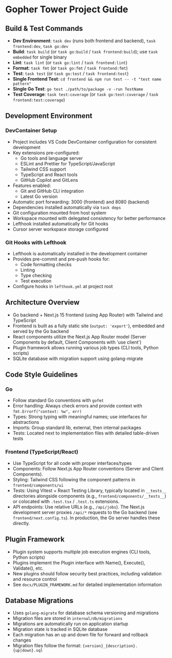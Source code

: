 # Gopher Tower Project Guide

## Build & Test Commands

- **Dev Environment**: `task dev` (runs both frontend and backend), `task frontend:dev`, `task go:dev`
- **Build**: `task build` (or `task go:build` / `task frontend:build`); use `task embedded` for single binary
- **Lint**: `task lint` (or `task go:lint` / `task frontend:lint`)
- **Format**: `task fmt` (or `task go:fmt` / `task frontend:fmt`)
- **Test**: `task test` (or `task go:test` / `task frontend:test`)
- **Single Frontend Test**: `cd frontend && npm run test -- -t "test name pattern"`
- **Single Go Test**: `go test ./path/to/package -v -run TestName`
- **Test Coverage**: `task test:coverage` (or `task go:test:coverage` / `task frontend:test:coverage`)

## Development Environment

### DevContainer Setup

- Project includes VS Code DevContainer configuration for consistent development
- Key extensions pre-configured:
  - Go tools and language server
  - ESLint and Prettier for TypeScript/JavaScript
  - Tailwind CSS support
  - TypeScript and React tools
  - GitHub Copilot and GitLens
- Features enabled:
  - Git and GitHub CLI integration
  - Latest Go version
- Automatic port forwarding: 3000 (frontend) and 8080 (backend)
- Dependencies installed automatically via `task deps`
- Git configuration mounted from host system
- Workspace mounted with delegated consistency for better performance
- Lefthook installed automatically for Git hooks
- Cursor server workspace storage configured

### Git Hooks with Lefthook

- Lefthook is automatically installed in the development container
- Provides pre-commit and pre-push hooks for:
  - Code formatting checks
  - Linting
  - Type checking
  - Test execution
- Configure hooks in `lefthook.yml` at project root

## Architecture Overview

- Go backend + Next.js 15 frontend (using App Router) with Tailwind and TypeScript
- Frontend is built as a fully static site (`output: 'export'`), embedded and served by the Go backend
- React components utilize the Next.js App Router model (Server Components by default, Client Components with 'use client')
- Plugin framework allows running various job types (CLI tools, Python scripts)
- SQLite database with migration support using golang-migrate

## Code Style Guidelines

### Go

- Follow standard Go conventions with `gofmt`
- Error handling: Always check errors and provide context with `fmt.Errorf("context: %w", err)`
- Types: Strong typing with meaningful names; use interfaces for abstractions
- Imports: Group standard lib, external, then internal packages
- Tests: Located next to implementation files with detailed table-driven tests

### Frontend (TypeScript/React)

- Use TypeScript for all code with proper interfaces/types
- Components: Follow Next.js App Router conventions (Server and Client Components).
- Styling: Tailwind CSS following the component patterns in `frontend/components/ui`
- Tests: Using Vitest + React Testing Library, typically located in `__tests__` directories alongside components (e.g., `frontend/components/__tests__`) or colocated with `.test.tsx` / `.test.ts` extensions.
- API endpoints: Use relative URLs (e.g., `/api/jobs`). The Next.js development server proxies `/api/*` requests to the Go backend (see `frontend/next.config.ts`). In production, the Go server handles these directly.

## Plugin Framework

- Plugin system supports multiple job execution engines (CLI tools, Python scripts)
- Plugins implement the Plugin interface with Name(), Execute(), Validate(), etc.
- New plugins should follow security best practices, including validation and resource control
- See `docs/PLUGIN_FRAMEWORK.md` for detailed implementation information

## Database Migrations

- Uses `golang-migrate` for database schema versioning and migrations
- Migration files are stored in `internal/db/migrations`
- Migrations are automatically run on application startup
- Migration state is tracked in SQLite database
- Each migration has an up and down file for forward and rollback changes
- Migration files follow the format: `{version}_{description}.{up|down}.sql`
